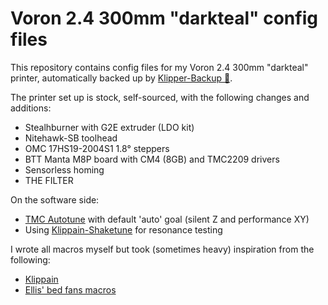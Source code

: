 # Voron 2.4 300mm "darkteal" config files

This repository contains config files for my Voron 2.4 300mm "darkteal" printer, automatically
backed up by [Klipper-Backup 💾](https://github.com/Staubgeborener/klipper-backup).

The printer set up is stock, self-sourced, with the following changes and additions:
- Stealhburner with G2E extruder (LDO kit)
- Nitehawk-SB toolhead
- OMC 17HS19-2004S1 1.8° steppers
- BTT Manta M8P board with CM4 (8GB) and TMC2209 drivers
- Sensorless homing
- THE FILTER

On the software side:
- [TMC Autotune](https://github.com/andrewmcgr/klipper_tmc_autotune) with default 'auto' goal (silent Z and performance XY)
- Using [Klippain-Shaketune](https://github.com/Frix-x/klippain-shaketune) for resonance testing

I wrote all macros myself but took (sometimes heavy) inspiration from the following:
- [Klippain](https://github.com/Frix-x/klippain/)
- [Ellis' bed fans macros](https://github.com/VoronDesign/VoronUsers/blob/main/printer_mods/Ellis/Bed_Fans/Klipper_Macros)


